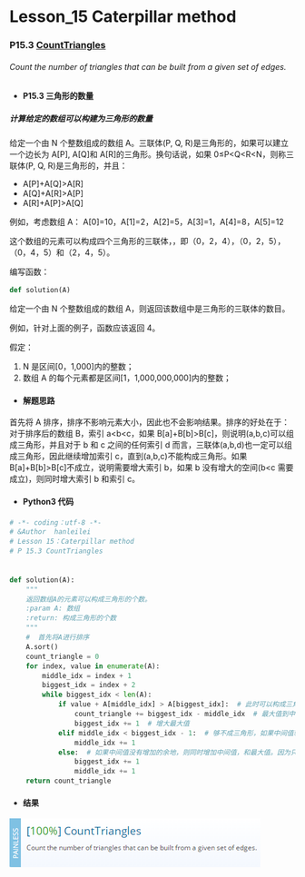 # Lesson_15 Caterpillar method

### P15.3 [CountTriangles](https://app.codility.com/programmers/lessons/15-caterpillar_method/count_triangles/)

###### Count the number of triangles that can be built from a given set of edges.

- #### P15.3 三角形的数量

##### 计算给定的数组可以构建为三角形的数量

给定一个由 N 个整数组成的数组 A。三联体(P, Q, R)是三角形的，如果可以建立一个边长为 A[P], A[Q]和 A[R]的三角形。换句话说，如果 0≤P<Q<R<N，则称三联体(P, Q, R)是三角形的，并且：

- A[P]+A[Q]>A[R]
- A[Q]+A[R]>A[P]
- A[R]+A[P]>A[Q]

例如，考虑数组 A：
A[0]=10，A[1]=2，A[2]=5，A[3]=1，A[4]=8，A[5]=12

这个数组的元素可以构成四个三角形的三联体，，即（0，2，4），（0，2，5），（0，4，5）和（2，4，5）。

编写函数：

```python
def solution(A)
```

给定一个由 N 个整数组成的数组 A，则返回该数组中是三角形的三联体的数目。

例如，针对上面的例子，函数应该返回 4。

假定：

1. N 是区间[0，1,000]内的整数；
2. 数组 A 的每个元素都是区间[1，1,000,000,000]内的整数；

- #### 解题思路

首先将 A 排序，排序不影响元素大小，因此也不会影响结果。排序的好处在于：对于排序后的数组 B，索引 a<b<c，如果 B[a]+B[b]>B[c]，则说明(a,b,c)可以组成三角形，并且对于 b 和 c 之间的任何索引 d 而言，三联体(a,b,d)也一定可以组成三角形，因此继续增加索引 c，直到(a,b,c)不能构成三角形。如果 B[a]+B[b]>B[c]不成立，说明需要增大索引 b，如果 b 没有增大的空间(b<c 需要成立)，则同时增大索引 b 和索引 c。

- #### Python3 代码

```python
# -*- coding：utf-8 -*-
# &Author  hanleilei
# Lesson 15：Caterpillar method
# P 15.3 CountTriangles


def solution(A):
    """
    返回数组A的元素可以构成三角形的个数。
    :param A: 数组
    :return: 构成三角形的个数
    """
    #  首先将A进行排序
    A.sort()
    count_triangle = 0
    for index, value in enumerate(A):
        middle_idx = index + 1
        biggest_idx = index + 2
        while biggest_idx < len(A):
            if value + A[middle_idx] > A[biggest_idx]:  # 此时可以构成三角形
                count_triangle += biggest_idx - middle_idx  # 最大值到中间值之间的均能构成三角形
                biggest_idx += 1  # 增大最大值
            elif middle_idx < biggest_idx - 1:  # 够不成三角形，如果中间值较小，则试着增加中间值
                middle_idx += 1
            else:  # 如果中间值没有增加的余地，则同时增加中间值，和最大值。因为只增加最大值，还是够不成三角形
                biggest_idx += 1
                middle_idx += 1
    return count_triangle
```

- #### 结果

![image](https://github.com/Anfany/Codility-Lessons-By-Python3/blob/master/L15_Caterpillar%20method/15.3.png)
